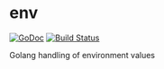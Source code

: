 
# env

[![GoDoc](https://godoc.org/github.com/simia-tech/env?status.svg)](https://godoc.org/github.com/simia-tech/env) [![Build Status](https://travis-ci.org/simia-tech/env.svg?branch=master)](https://travis-ci.org/simia-tech/env)

Golang handling of environment values
